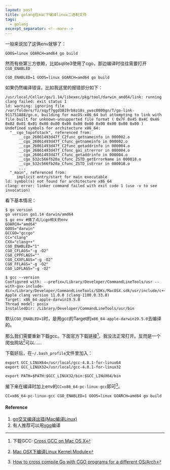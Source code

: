 ```yaml
---
layout: post
title: golang在mac下编译linux二进制文件
tags:
  - golang
excerpt_separator: <!--more-->
---
```


一般来说加了这俩env就够了：

```
GOOS=linux GOARCH=amd64 go build
```

然而有些第三方依赖，比如sqlite3使用了cgo，那边编译时往往需要打开 `CGO_ENABLED`

```
CGO_ENABLED=1 GOOS=linux GOARCH=amd64 go build
```

如果仍然编译错误，比如我这里的报错部分如下：

```shell
/usr/local/Cellar/go/1.14/libexec/pkg/tool/darwin_amd64/link: running clang failed: exit status 1
ld: warning: ignoring file /var/folders/fz/sqyf7ggd3819rb8z18s_ywsc0000gn/T/go-link-911751888/go.o, building for macOS-x86_64 but attempting to link with file built for unknown-unsupported file format ( 0x7F 0x45 0x4C 0x46 0x02 0x01 0x01 0x00 0x00 0x00 0x00 0x00 0x00 0x00 0x00 0x00 )
Undefined symbols for architecture x86_64:
  "__cgo_topofstack", referenced from:
      __cgo_26061493d47f_C2func_getnameinfo in 000002.o
      __cgo_26061493d47f_Cfunc_getnameinfo in 000002.o
      __cgo_26061493d47f_C2func_getaddrinfo in 000004.o
      __cgo_26061493d47f_Cfunc_gai_strerror in 000004.o
      __cgo_26061493d47f_Cfunc_getaddrinfo in 000004.o
      __cgo_532c566fb20a_Cfunc_ZSTD_getErrorName in 000018.o
      __cgo_532c566fb20a_Cfunc_ZSTD_isError in 000018.o
      ...
  "_main", referenced from:
     implicit entry/start for main executable
ld: symbol(s) not found for architecture x86_64
clang: error: linker command failed with exit code 1 (use -v to see invocation)
```
 <!--more-->
看下基本情况：

```shell
$ go version         
go version go1.14 darwin/amd64
$ go env #摘了点儿cgo相关的env
GOARCH="amd64"
GOOS="darwin"
GCCGO="gccgo"
CC="clang"
CXX="clang++"
CGO_ENABLED="1"
CGO_CFLAGS="-g -O2"
CGO_CPPFLAGS=""
CGO_CXXFLAGS="-g -O2"
CGO_FFLAGS="-g -O2"
CGO_LDFLAGS="-g -O2"

$ gcc --version
Configured with: --prefix=/Library/Developer/CommandLineTools/usr --with-gxx-include-dir=/Library/Developer/CommandLineTools/SDKs/MacOSX.sdk/usr/include/c++/4.2.1
Apple clang version 11.0.0 (clang-1100.0.33.8)
Target: x86_64-apple-darwin19.5.0
Thread model: posix
InstalledDir: /Library/Developer/CommandLineTools/usr/bin
```

默认`CGO_ENABLED=1`时，是用gcc的Target的`x86_64-apple-darwin19.5.0`去编译的。

那么我们需要重新下载gcc。下面官方下载链接[^3]，我没法正常打开。反而是一个爬虫网站[^4]可以……

下载好后，在`~/.bash_profile`文件里加入：

```
export GCC_LINUX64=/usr/local/gcc-4.8.1-for-linux64
export GCC_LINUX32=/usr/local/gcc-4.8.1-for-linux32

export PATH=$PATH:$GCC_LINUX32/bin:$GCC_LINUX64/bin
```

接下来在编译时加上env的`CC=x86_64-pc-linux-gcc`即可[^1]。

```
CC=x86_64-pc-linux-gcc CGO_ENABLED=1 GOOS=linux GOARCH=amd64 go build
```

#### Reference
1. [go交叉编译出错(Mac编译Linux)](https://blog.csdn.net/ITqingliang/article/details/103999318)
2. 有人推荐可以用[xgo](https://github.com/karalabe/xgo)编译

[^1]: [How to cross compile Go with CGO programs for a different OS/Arch](https://gist.github.com/steeve/6905542)
[^3]: 下载GCC: [Cross GCC on Mac OS X](http://crossgcc.rts-software.org/doku.php?id=compiling_for_linux)
[^4]: [Mac OSX下编译Linux Kernel Module](http://blog.chinaunix.net/uid-24386829-id-4509506.html)
